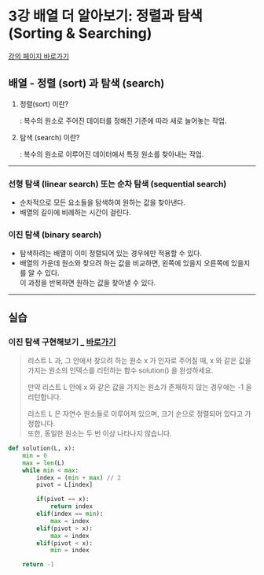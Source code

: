 # 3강 배열 더 알아보기: 정렬과 탐색(Sorting & Searching)

[강의 페이지 바로가기](https://school.programmers.co.kr/learn/courses/57/lessons/13816)

## 배열 - 정렬 (sort) 과 탐색 (search)

1. 정렬(sort) 이란?

   : 복수의 원소로 주어진 데이터를 정해진 기준에 따라 새로 늘어놓는 작업.

2. 탐색 (search) 이란?

   : 복수의 원소로 이루어진 데이터에서 특정 원소를 찾아내는 작업.

---

### 선형 탐색 (linear search) 또는 순차 탐색 (sequential search)

- 순차적으로 모든 요소들을 탐색하여 원하는 값을 찾아낸다.
- 배열의 길이에 비례하는 시간이 걸린다.

### 이진 탐색 (binary search)

- 탐색하려는 배열이 이미 정렬되어 있는 경우에만 적용할 수 있다.
- 배열의 가운데 원소와 찾으려 하는 값을 비교하면, 왼쪽에 있을지 오른쪽에 있을지를 알 수 있다.  
   이 과정을 반복하면 원하는 값을 찾아낼 수 있다.

---

## 실습

### 이진 탐색 구현해보기 \_ [바로가기](https://school.programmers.co.kr/learn/courses/57/lessons/13775)

> 리스트 L 과, 그 안에서 찾으려 하는 원소 x 가 인자로 주어질 때, x 와 같은 값을 가지는 원소의 인덱스를 리턴하는 함수 solution() 을 완성하세요.
>
> 만약 리스트 L 안에 x 와 같은 값을 가지는 원소가 존재하지 않는 경우에는 -1 을 리턴합니다.
>
> 리스트 L 은 자연수 원소들로 이루어져 있으며, 크기 순으로 정렬되어 있다고 가정합니다.  
> 또한, 동일한 원소는 두 번 이상 나타나지 않습니다.

```python
def solution(L, x):
    min = 0
    max = len(L)
    while min < max:
        index = (min + max) // 2
        pivot = L[index]

        if(pivot == x):
            return index
        elif(index == min):
            max = index
        elif(pivot > x):
            max = index
        elif(pivot < x):
            min = index

    return -1
```
